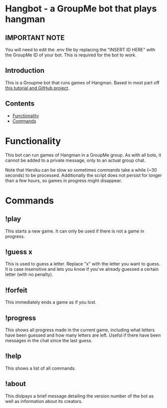 # Hangbot - a GroupMe bot that plays hangman

## IMPORTANT NOTE

You will need to edit the .env file by replacing the "INSERT ID HERE" with the GroupMe ID of your bot. This is required for the bot to work.

## Introduction

This is a Groupme bot that runs games of Hangman. Based in most part off [this tutorial and GitHub project](https://github.com/groupme/bot-tutorial-nodejs).

## Contents

  * [Functionality](#functionality)
  * [Commands](#commands)

# Functionality <a name="functionality"></a>

This bot can run games of Hangman in a GroupMe group. As with all bots, it cannot be added to a private message, only to an actual group chat.

Note that Heroku can be slow so sometimes commands take a while (~30 seconds) to be processed. Additionally the script does not persist for longer than a few hours, so games in progress might disappear.

# Commands <a name="functionality"></a>

## !play

This starts a new game. It can only be used if there is not a game in progress.

## !guess x

This is used to guess a letter. Replace "x" with the letter you want to guess. It is case insensitive and lets you know if you've already guessed a certain letter (with no penalty).

## !forfeit

This immediately ends a game as if you lost.

## !progress

This shows all progress made in the current game, including what letters have been guessed and how many letters are left. Useful if there have been messages in the chat since the last guess.

## !help

This shows a list of all commands.

## !about

This dislpays a brief message detailing the version number of the bot as well as information about its creators.
